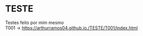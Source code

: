 # TESTE
 Testes feito por mim mesmo <br>
T001 -> https://arthurramos04.github.io./TESTE/T001/index.html
